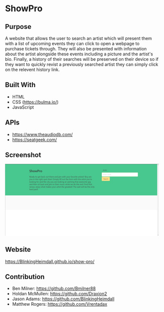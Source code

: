 # ShowPro

## Purpose
A website that allows the user to search an artist which will present them with a list of upcoming events they can click to open a webpage to purchase tickets through. They will also be presented with information about the artist alongside these events including a picture and the artist's bio. Finally, a history of their searches will be preserved on their device so if they want to quickly revist a previously searched artist they can simply click on the relevent history link.

## Built With
* HTML
* CSS (https://bulma.io/)
* JavaScript

## APIs
* https://www.theaudiodb.com/
* https://seatgeek.com/

## Screenshot
![Screenshot](./assets/images/screenshot.png)

## Website
https://BlinkingHeimdall.github.io/show-pro/

## Contribution
* Ben Milner: https://github.com/Bmilner88
* Holdan McMullen: https://github.com/Draxion2
* Jason Adams: https://github.com/BlinkingHeimdall
* Matthew Rogers: https://github.com/Vrentadax